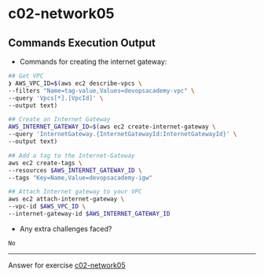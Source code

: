 # c02-network05

## Commands Execution Output

- Commands for creating the internet gateway:
```bash
## Get VPC
❯ AWS_VPC_ID=$(aws ec2 describe-vpcs \
--filters "Name=tag-value,Values=devopsacademy-vpc" \
--query 'Vpcs[*].[VpcId]' \
--output text)

## Create an Internet Gateway
AWS_INTERNET_GATEWAY_ID=$(aws ec2 create-internet-gateway \
--query 'InternetGateway.{InternetGatewayId:InternetGatewayId}' \
--output text)

## Add a tag to the Internet-Gateway
aws ec2 create-tags \
--resources $AWS_INTERNET_GATEWAY_ID \
--tags "Key=Name,Value=devopsacademy-igw"

## Attach Internet gateway to your VPC
aws ec2 attach-internet-gateway \
--vpc-id $AWS_VPC_ID \
--internet-gateway-id $AWS_INTERNET_GATEWAY_ID

```

- Any extra challenges faced?
```
No
```


<!-- Don't change anything below this point-->
***
Answer for exercise [c02-network05](https://github.com/devopsacademyau/academy/blob/893381c6f0b69434d9e8597d3d4b1c17f9bc1371/classes/02class/exercises/c02-network05/README.md)
